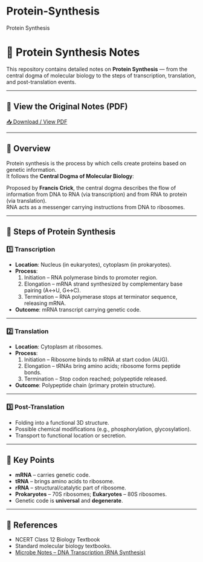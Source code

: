 # Protein-Synthesis
Protein Synthesis
# 🧬 Protein Synthesis Notes

This repository contains detailed notes on **Protein Synthesis** — from the central dogma of molecular biology to the steps of transcription, translation, and post-translation events.

---

## 📄 View the Original Notes (PDF)
[📥 Download / View PDF](Protein%20Synthesis.pdf)

---

## 📜 Overview

Protein synthesis is the process by which cells create proteins based on genetic information.  
It follows the **Central Dogma of Molecular Biology**:


Proposed by **Francis Crick**, the central dogma describes the flow of information from DNA to RNA (via transcription) and from RNA to protein (via translation).  
RNA acts as a messenger carrying instructions from DNA to ribosomes.

---

## 🧪 Steps of Protein Synthesis

### 1️⃣ Transcription
- **Location**: Nucleus (in eukaryotes), cytoplasm (in prokaryotes).
- **Process**:
  1. Initiation – RNA polymerase binds to promoter region.
  2. Elongation – mRNA strand synthesized by complementary base pairing (A↔U, G↔C).
  3. Termination – RNA polymerase stops at terminator sequence, releasing mRNA.
- **Outcome**: mRNA transcript carrying genetic code.

---

### 2️⃣ Translation
- **Location**: Cytoplasm at ribosomes.
- **Process**:
  1. Initiation – Ribosome binds to mRNA at start codon (AUG).
  2. Elongation – tRNAs bring amino acids; ribosome forms peptide bonds.
  3. Termination – Stop codon reached; polypeptide released.
- **Outcome**: Polypeptide chain (primary protein structure).

---

### 3️⃣ Post-Translation
- Folding into a functional 3D structure.
- Possible chemical modifications (e.g., phosphorylation, glycosylation).
- Transport to functional location or secretion.

---

## 📌 Key Points
- **mRNA** – carries genetic code.
- **tRNA** – brings amino acids to ribosome.
- **rRNA** – structural/catalytic part of ribosome.
- **Prokaryotes** – 70S ribosomes; **Eukaryotes** – 80S ribosomes.
- Genetic code is **universal** and **degenerate**.

---

## 📖 References
- NCERT Class 12 Biology Textbook
- Standard molecular biology textbooks.
- [Microbe Notes – DNA Transcription (RNA Synthesis)](https://microbenotes.com/dna-transcription-rna-synthesis/)


